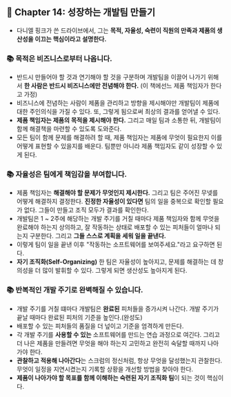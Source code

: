 ## 🌈 Chapter 14: 성장하는 개발팀 만들기
- 다니엘 핑크가 쓴 드라이브에서, 그는 **목적, 자율성, 숙련이 직원의 만족과 제품의 생산성을 이끄는 핵심이라고 설명한다.**

### 📚 목적은 비즈니스로부터 나옵니다.
- 반드시 만들어야 할 것과 연기해야 할 것을 구분하며 개발팀을 이끌어 나가기 위해서 **한 사람은 반드시 비즈니스에만 전념해야 한다.** (이 책에선느 제품 책임자가 한다고 가정)
- 비즈니스에 전념하는 사람이 제품을 관리하고 방향을 제시해야만 개발팀이 제품에 대한 주인의식을 가질 수 있다. 또, 그렇게 됨으로써 최상의 결과를 얻어낼 수 있다.
- **제품 책임자는 제품의 목적을 제시해야 한다.** 그리고 매일 팀과 소통한 뒤, 개발팀이 함께 해결책을 마련할 수 있도록 도와준다.
- 모든 팀이 함께 문제를 해결하려 할 때, 제품 책임자는 제품에 무엇이 필요한지 이를 어떻게 표현할 수 있을지를 배운다. 팀뿐만 아니라 제품 책임자도 같이 성장할 수 있게 된다.

### 📚 자율성은 팀에게 책임감을 부여합니다.

- 제품 책임자는 **해결해야 할 문제가 무엇인지 제시한다.** 그리고 팀은 주어진 무넺를 어떻게 해결하지 결정한다. **진정한 자율성이 있다면** 팀의 일을 중복으로 확인할 필요가 없다. 그들이 만들고 조직 모두가 결과를 확인한다.
- 개발팀은 1 ~ 2주에 해당하는 개발 주기를 거칠 때마다 제품 책임자와 함께 무엇을 완료해야 하는지 상의하고, 잘 작동하는 상태로 배포할 수 있는 피처들이 얼마나 되는지 구분한다. 그리고 **그들 스스로 계획을 세워 일을 끝낸다.**
- 이렇게 팀이 일을 끝낸 이후 "작동하는 소프트웨어를 보여주세요."라고 요구하면 된다.
- **자기 조직화(Self-Organizing)** 한 팀은 자율성이 높아지고, 문제를 해결하는 데 창의성을 더 많이 발휘할 수 있다. 그렇게 되면 생산성도 높아지게 된다.

### 📚 반복적인 개발 주기로 완벽해질 수 있습니다.
- 개발 주기를 거칠 떄마다 개발팀은 **완료된** 피처들을 증가시켜 나간다. 개발 주기가 끝날 때마다 완료된 피처의 기준을 높인다.(완성도)
- 배포할 수 있는 피처들의 품질을 더 넢이고 기준을 엄격하게 만든다.
- 각 개발 주기를 **사용할 수 있는** 소프트웨어를 만드는 연습 과정으로 여긴다. 그리고 더 나은 제품을 만들려면 무엇을 해야 하는지 고민하고 완전히 숙달할 때까지 나아가야 한다.
- **관찰하고 적용해 나아간다**는 스크럼의 정신처럼, 항상 무엇을 달성했는지 관찰한다. 무엇이 일정을 지연시켰는지 기록할 상황을 개선할 방법을 찾아야 한다.
- **제품이 나아가야 할 목표를 함께 이해하는 숙련된 자기 조직화 팀**이 되는 것이 핵심이다.